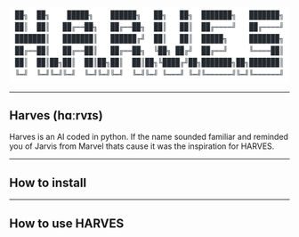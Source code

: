 <p align="center"><img src="/Images/harves.png"></p>                                                           


---

## Harves (hɑːrvɪs) 
Harves is an AI coded in python. If the name sounded familiar and reminded you of Jarvis from Marvel thats cause it was the inspiration for HARVES. 




---

## How to install



---

## How to use HARVES




